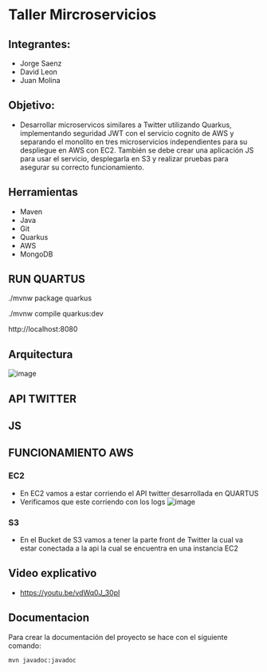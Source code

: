 # Taller Mircroservicios 
## Integrantes:
- Jorge Saenz
- David Leon
- Juan Molina
## Objetivo: 
- Desarrollar microservicos similares a Twitter utilizando Quarkus, implementando seguridad JWT con el servicio cognito de AWS y separando el monolito en tres microservicios independientes para su despliegue en AWS con EC2. También se debe crear una aplicación JS para usar el servicio, desplegarla en S3 y realizar pruebas para asegurar su correcto funcionamiento.
## Herramientas
 - Maven
 - Java 
 - Git 
 - Quarkus
 - AWS
 - MongoDB
## RUN QUARTUS

  ./mvnw package quarkus
  
  
  ./mvnw compile quarkus:dev
  
  http://localhost:8080
## Arquitectura
![image](https://user-images.githubusercontent.com/98216838/233513748-69e53594-2ede-4ab8-a522-992988d564f8.png)
## API TWITTER
## JS
## FUNCIONAMIENTO AWS
### EC2
- En EC2 vamos a estar corriendo el API twitter desarrollada en QUARTUS
- Verificamos que este corriendo con los logs
![image](https://user-images.githubusercontent.com/98216838/233522449-d00b44c5-0d49-4375-9e31-0f932846d0ab.png)

### S3
- En el Bucket de S3 vamos a tener la parte front de Twitter la cual va estar conectada a la api la cual se encuentra en una instancia EC2
## Video explicativo
- https://youtu.be/vdWq0J_30pI
## Documentacion

Para crear la documentación del proyecto se hace con el siguiente comando:
    
    mvn javadoc:javadoc
    


